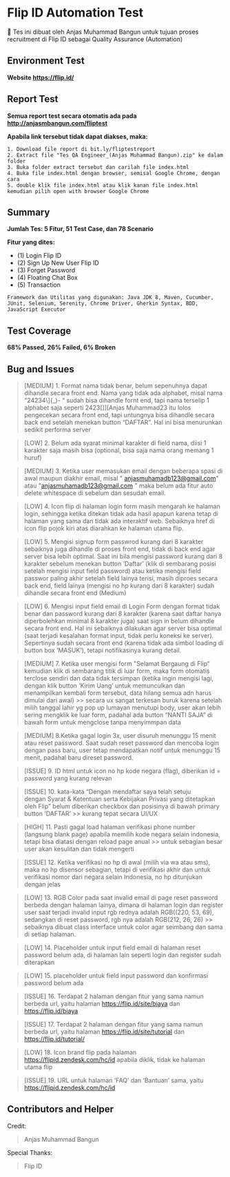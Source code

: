# Flip ID Automation Test
:art: Tes ini dibuat oleh Anjas Muhammad Bangun untuk tujuan proses recruitment di Flip ID sebagai Quality Assurance (Automation)

## Environment Test
**Website https://flip.id/**

## Report Test
**Semua report test secara otomatis ada pada http://anjasmbangun.com/fliptest**

**Apabila link tersebut tidak dapat diakses, maka:**
```
1. Download file report di bit.ly/fliptestreport
2. Extract file "Tes QA Engineer_(Anjas Muhammad Bangun).zip" ke dalam folder
3. Buka folder extract tersebut dan carilah file index.html
4. Buka file index.html dengan browser, semisal Google Chrome, dengan cara
5. double klik file index.html atau klik kanan file index.html kemudian pilih open with browser Google Chrome
```

## Summary
**Jumlah Tes: 5 Fitur, 51 Test Case, dan 78 Scenario**

**Fitur yang dites:**
* (1) Login Flip ID
* (2) Sign Up New User Flip ID
* (3) Forget Password
* (4) Floating Chat Box
* (5) Transaction

```
Framework dan Utilitas yang digunakan: Java JDK 8, Maven, Cucumber, JUnit, Selenium, Serenity, Chrome Driver, Gherkin Syntax, BDD, JavaScript Executor
```

## Test Coverage
**68% Passed, 26% Failed, 6% Broken**

## Bug and Issues
> [MEDIUM] 1. Format nama tidak benar, belum sepenuhnya dapat dihandle secara front end. Nama yang tidak ada alphabet, 
misal nama “24234\\]{_)- “ sudah bisa dihandle fornt end, tapi nama terselip 1 alphabet saja seperti 2423[]][Anjas Muhammad23 
itu lolos pengecekan secara front end, tapi untungnya bisa dihandle secara back end setelah menekan button “DAFTAR”. 
Hal ini bisa menurunkan sedikit performa server
 
 > [LOW] 2. Belum ada syarat minimal karakter di field nama, diisi 1 karakter saja masih bisa (optional, bisa saja nama orang memang 1 huruf)
 
 > [MEDIUM] 3. Ketika user memasukan email dengan beberapa spasi di awal maupun diakhir email, misal "   anjasmuhamadb123@gmail.com" atau "anjasmuhamadb123@gmail.com    "
 maka belum ada fitur auto delete whitespace di sebelum dan sesudah email.
 
 > [LOW] 4. Icon flip di halaman login form masih mengarah ke halaman login, sehingga ketika ditekan tidak ada hasil apapun karena tetap di halaman yang 
 sama dan tidak ada interaktif web. Sebaiknya href di icon flip pojok kiri atas diarahkan ke halaman utama flip.
 
> [LOW] 5. Mengisi signup form passwrod kurang dari 8 karakter sebaiknya juga dihandle di proses front end, tidak di back end agar server bisa lebih optimal. 
Saat ini bila mengisi password kurang dari 8 karakter sebelum menekan button ‘Daftar’ (klik di sembarang posisi setelah mengisi input field password) atau 
ketika mengisi field passwor paling akhir setelah field lainya terisi, masih diproes secara back end, field lainya (mengisi no hp kurang dari 8 karakter) 
sudah dihandle secara front end (Medium)

> [LOW] 6. Mengisi input field email di Login Form dengan format tidak benar dan password kurang dari 8 karakter (karena saat daftar hanya diperbolehkan minimal 8 
karakter juga) saat sign in belum dihandle secara front end. Hal ini sebaiknya dilakukan agar server bisa optimal (saat terjadi kesalahan format input, 
tidak perlu koneksi ke server). Sepertinya sudah secara front end (karena tidak ada simbol loading di button box ‘MASUK’), 
tetapi notifikasinya kurang detail.

> [MEDIUM] 7. Ketika user mengisi form "Selamat Bergaung di Flip“ kemudian klik di sembarang titik di luar form, maka form otomatis terclose sendiri dan 
data tidak tersimpan (ketika ingin mengisi lagi, dengan klik button ‘Kirim Uang’ untuk memunculkan dan menampilkan kembali form tersebut, 
data hilang semua adn harus dimulai dari awal) >> secara ux sangat terkesan buruk karena setelah milih tanggal lahir yg pop up lumayan menutupi body, 
user akan lebih sering mengklik ke luar form, padahal ada button “NANTI SAJA” di bawah form untuk mengclose tanpa menyimmpan data

> [MEDIUM] 8.Ketika gagal login 3x, user disuruh menunggu 15 menit atau reset password. Saat sudah reset password dan mencoba login dengan pass baru, 
user tetap mendapatkan notif untuk menunggu 15 menit, padahal baru direset password. 

> [ISSUE] 9. ID html untuk icon no hp kode negara (flag), diberikan id = password yang kurang relevan

> [ISSUE] 10. kata-kata “Dengan mendaftar saya telah setuju dengan Syarat & Ketentuan serta Kebijakan Privasi yang ditetapkan oleh Flip” belum diberikan 
checkbox dan posisinya di bawah primary button ‘DAFTAR’ >> kurang tepat secara UI/UX

> [HIGH] 11. Pasti gagal load halaman verifikasi phone number (langsung blank page) apabila memilih kode negara selain indonesia, tetapi bisa diatasi dengan
reload page anual >> untuk sebagian besar user akan kesulitan dan tidak mengerti

> [ISSUE] 12. Ketika verifikasi no hp di awal (milih via wa atau sms), maka no hp disensor sebagian, tetapi di verifikasi akhir dan untuk verifikasi nomor dari
negara selain Indonesia, no hp ditunjukan dengan jelas

> [LOW] 13. RGB Color pada saat invalid email di page reset password berbeda dengan halaman lainya, dimana di halaman login dan register user saat terjadi 
invalid input rgb rednya adalah RGB((220, 53, 69), sedangkan di reset password, rgb nya adalah RGB(212, 26, 26) >> sebaiknya dibuat class interface untuk color 
agar seimbang dan sama di setiap halaman.

> [LOW] 14. Placeholder untuk input field email di halaman reset password belum ada, di halaman lain seperti login dan register sudah diterapkan

> [LOW] 15. placeholder untuk field input password dan konfirmasi password belum ada

> [ISSUE] 16. Terdapat 2 halaman dengan fitur yang sama namun berbeda url, yaitu halaman https://flip.id/site/biaya dan https://flip.id/biaya 


> [ISSUE] 17. Terdapat 2 halaman dengan fitur yang sama namun berbeda url, yaitu halaman https://flip.id/site/tutorial dan https://flip.id/tutorial/

> [LOW] 18. Icon brand flip pada halaman https://flipid.zendesk.com/hc/id apabila diklik, tidak ke halaman utama flip

> [ISSUE] 19. URL untuk halaman ‘FAQ’ dan ‘Bantuan’ sama, yaitu https://flipid.zendesk.com/hc/id


## Contributors and Helper
Credit:
> Anjas Muhammad Bangun

Special Thanks:
> Flip ID
